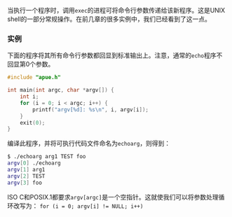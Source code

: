 当执行一个程序时，调用`exec`的进程可将命令行参数传递给该新程序。这是UNIX shell的一部分常规操作。在前几章的很多实例中，我们已经看到了这一点。
### 实例
下面的程序将其所有命令行参数都回显到标准输出上。注意，通常的`echo`程序不回显第0个参数。
```c
#include "apue.h"

int main(int argc, char *argv[]) {
	int i;
	for (i = 0; i < argc; i++) {
		printf("argv[%d]: %s\n", i, argv[i]);
	}
	exit(0);
}
```
编译此程序，并将可执行代码文件命名为`echoarg`，则得到：
```bash
$ ./echoarg arg1 TEST foo
argv[0] ./echoarg
argv[1] arg1
argv[2] TEST
argv[3] foo
```
ISO C和POSIX.1都要求`argv[argc]`是一个空指针。这就使我们可以将参数处理循环改写为：
`for (i = 0; argv[i] != NULL; i++)`
